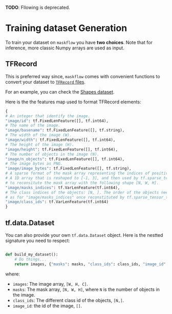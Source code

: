 **TODO**: Fllowing is deprecated.

# Training dataset Generation

To train your dataset on `maskflow` you have **two choices**. Note that for inference, more classic Numpy arrays are used as input.

## TFRecord

This is preferred way since, `maskflow` comes with convenient functions to convert your dataset to [`TFRecord` files](https://www.tensorflow.org/api_docs/python/tf/data/TFRecordDataset). 

For an example, you can check the [Shapes dataset](./Shapes/Shapes.ipynb).

Here is the the features map used to format TFRecord elements:

```python
{
# An integer that identify the image.
"image/id": tf.FixedLenFeature([], tf.int64),
# The name of the image.
"image/basename": tf.FixedLenFeature([], tf.string),
# The width of the image (W).
"image/width": tf.FixedLenFeature([], tf.int64),
# The height of the image (H).
"image/height": tf.FixedLenFeature([], tf.int64),
# The number of objects in the image (N).
"image/n_objects": tf.FixedLenFeature([], tf.int64),
# The image bytes as PNG.
"image/image_bytes": tf.FixedLenFeature([], tf.string),
# A sparse format of the mask array representing the indices of positive pixels.
# A 1D array that is reshaped to [-1, 3], and then used by tf.sparse_tensor_to_dense(),
# to reconsitute the mask array with the following shape [N, W, H].
"image/masks_indices": tf.VarLenFeature(tf.int64),
# The class indices of the objects: [N, ]. The order of the objects need to be the same
# as for "image/masks_indices" once reconstituted by tf.sparse_tensor_to_dense().
"image/class_ids": tf.VarLenFeature(tf.int64)
}
```

## tf.data.Dataset

You can also provide your own `tf.data.Dataset` object. Here is the nestted signature you need to respect:

```python

def build_my_dataset():
    # Do things...
    return images, {"masks": masks, "class_ids": class_ids, "image_id": features['image/id']}
```

where:

- `images`: The image array, `[W, H, C]`.
- `masks`: The mask array, `[N, W, H]`, where `N` is the number of objects in the image.
- `class_ids`: The different class id of the objects, `[N,]`.
- `image_id`: the id of the image, `[]`.